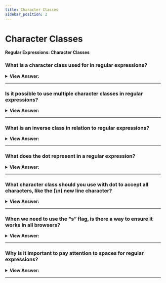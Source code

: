 ```yaml
---
title: Character Classes
sidebar_position: 2
---
```


# Character Classes

**Regular Expressions: Character Classes**

<head>
  <title>Character Classes - JavaScript Interview Questions & Answers</title>
  <meta charSet="utf-8" />
</head>

### What is a character class used for in regular expressions?

<details>
  <summary><strong>View Answer:</strong></summary>
  <div>
  <div><strong>Interview Response:</strong> A character class is a special notation that matches any symbol from a certain set. The most common character classes is \d, \s, and \w used to add additional parameters for regular expressions to manipulate strings. A RegExp may contain both regular symbols and character classes.
    </div><br />
  <div><strong className="codeExample">Code Example:</strong><br /><br />

  <div></div>

```js
let str = 'Is there CSS4?';
let regexp = /CSS\d/;

alert(str.match(regexp)); // alerts CSS4
```

  </div>
  </div>
</details>

---

### Is it possible to use multiple character classes in regular expressions?

<details>
  <summary><strong>View Answer:</strong></summary>
  <div>
  <div><strong>Interview Response:</strong> Yes, we can use multiple character classes in regular expressions to manipulate string queries.
    </div><br />
  <div><strong className="codeExample">Code Example:</strong><br /><br />

  <div></div>

```js
alert('I love HTML5!'.match(/\s\w\w\w\w\d/)); // alerts ' HTML5'
```

  </div>
  </div>
</details>

---

### What is an inverse class in relation to regular expressions?

<details>
  <summary><strong>View Answer:</strong></summary>
  <div>
  <div><strong>Interview Response:</strong> For every character class there exists an “inverse class”, denoted with the same letter, but uppercased. An example of this is \D which finds a match for any character except \d, for instance a letter.
    </div><br />
  <div><strong className="codeExample">Code Example:</strong><br /><br />

  <div></div>

```js
// When we use \d we have to use the join method.
let str = '+7(903)-123-45-67';

alert(str.match(/\d/g).join('')); // 79031234567

// When we use \D we do not have to use the join method.
let str = '+7(903)-123-45-67';

alert(str.replace(/\D/g, '')); // 79031234567
```

  </div>
  </div>
</details>

---

### What does the dot represent in a regular expression?

<details>
  <summary><strong>View Answer:</strong></summary>
  <div>
  <div><strong>Interview Response:</strong> A dot (.) is a special character class that matches any character except a new line. It should be noted that a dot means “any character”, but not the “absence of a character”. There must be a character to match it. By default, a dot does not match the new line character \n.
    </div><br />
  <div><strong className="codeExample">Code Example:</strong><br /><br />

  <div></div>

```js
alert('Z'.match(/./)); // Z

let regexp = /CS.4/;

alert('CSS4'.match(regexp)); // CSS4
alert('CS-4'.match(regexp)); // CS-4
alert('CS 4'.match(regexp)); // CS 4 (space is also a character)\

alert('CS4'.match(/CS.4/)); // null
// no match because there is no character for the dot
```

  </div>
  </div>
</details>

---

### What character class should you use with dot to accept all characters, like the (\n) new line character?

<details>
  <summary><strong>View Answer:</strong></summary>
  <div>
  <div><strong>Interview Response:</strong> By default, a dot does not match the newline character \n. There are many situations when we would like a dot to mean literally “any character”, newline included. To include all characters, we must use the "s" flag. It should be noted, the “s” flag is not supported in Internet Explorer.
    </div><br />
  <div><strong className="codeExample">Code Example:</strong><br /><br />

  <div></div>

```js
// Without the "s" flag
alert('A\nB'.match(/A.B/)); // null (no match)

// With the "s" flag
alert('A\nB'.match(/A.B/s)); // A\nB (match!)
```

  </div>
  </div>
</details>

---

### When we need to use the “s” flag, is there a way to ensure it works in all browsers?

<details>
  <summary><strong>View Answer:</strong></summary>
  <div>
  <div><strong>Interview Response:</strong> Since, the s flag is not supported in IE. There is an alternative, that works everywhere, We can use a regular expression [\s\S] to match any character. The pattern [\s\S] literally says: “a space character OR not a space character”. In other words, “anything”. We could use another pair of complementary classes, such as [\d\D], that doesn’t matter. Or even the [^] – as it means match any character except nothing. Also we can use this trick if we want both kind of “dots” in the same pattern: the actual dot . behaving the regular way (“not including a newline”), and also a way to match “any character” with [\s\S] or alike.
    </div><br />
  <div><strong className="codeExample">Code Example:</strong><br /><br />

  <div></div>

```js
alert('A\nB'.match(/A[\s\S]B/)); // A\nB (match!)
```

  </div>
  </div>
</details>

---

### Why is it important to pay attention to spaces for regular expressions?

<details>
  <summary><strong>View Answer:</strong></summary>
  <div>
  <div><strong>Interview Response:</strong> If a regular expression does not take spaces into account, it may fail to work. We can fix it by adding spaces into the regular expression. A space is a character. Equal in importance with any other character. We cannot add or remove spaces from a regular expression and expect it to work the same. In other words, in a regular expression all character’s matter, spaces too.
    </div><br />
  <div><strong className="codeExample">Code Example:</strong><br /><br />

  <div></div>

```js
// Wrong Approach
alert('1 - 5'.match(/\d-\d/)); // null, no match!

// Correct Approach
alert('1 - 5'.match(/\d - \d/)); // 1 - 5, now it works

// or we can use \s class:
alert('1 - 5'.match(/\d\s-\s\d/)); // 1 - 5, also works
```

  </div>
  </div>
</details>

---
